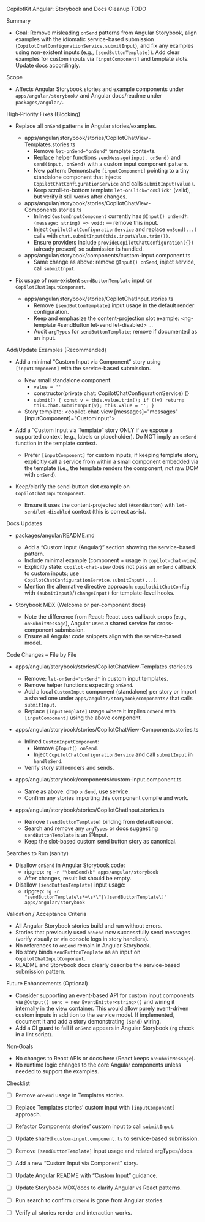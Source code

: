 CopilotKit Angular: Storybook and Docs Cleanup TODO

Summary
- Goal: Remove misleading `onSend` patterns from Angular Storybook, align examples with the idiomatic service-based submission (`CopilotChatConfigurationService.submitInput`), and fix any examples using non-existent inputs (e.g., `[sendButtonTemplate]`). Add clear examples for custom inputs via `[inputComponent]` and template slots. Update docs accordingly.

Scope
- Affects Angular Storybook stories and example components under `apps/angular/storybook/` and Angular docs/readme under `packages/angular/`.

High‑Priority Fixes (Blocking)
- Replace all `onSend` patterns in Angular stories/examples.
  - apps/angular/storybook/stories/CopilotChatView-Templates.stories.ts
    - Remove `let-onSend="onSend"` template contexts.
    - Replace helper functions `sendMessage(input, onSend)` and `send(input, onSend)` with a custom input component pattern.
    - New pattern: Demonstrate `[inputComponent]` pointing to a tiny standalone component that injects `CopilotChatConfigurationService` and calls `submitInput(value)`.
    - Keep scroll-to-bottom template `let-onClick="onClick"` (valid), but verify it still works after changes.
  - apps/angular/storybook/stories/CopilotChatView-Components.stories.ts
    - Inlined `CustomInputComponent` currently has `@Input() onSend?: (message: string) => void;` — remove this input.
    - Inject `CopilotChatConfigurationService` and replace `onSend(...)` calls with `chat.submitInput(this.inputValue.trim())`.
    - Ensure providers include `provideCopilotChatConfiguration({})` (already present) so submission is handled.
  - apps/angular/storybook/components/custom-input.component.ts
    - Same change as above: remove `@Input() onSend`, inject service, call `submitInput`.

- Fix usage of non-existent `sendButtonTemplate` input on `CopilotChatInputComponent`.
  - apps/angular/storybook/stories/CopilotChatInput.stories.ts
    - Remove `[sendButtonTemplate]` input usage in the default render configuration.
    - Keep and emphasize the content-projection slot example:
      <ng-template #sendButton let-send let-disabled> ... </ng-template>
    - Audit `argTypes` for `sendButtonTemplate`; remove if documented as an input.

Add/Update Examples (Recommended)
- Add a minimal “Custom Input via Component” story using `[inputComponent]` with the service-based submission.
  - New small standalone component:
    - `value = ''`
    - constructor(private chat: CopilotChatConfigurationService) {}
    - `submit() { const v = this.value.trim(); if (!v) return; this.chat.submitInput(v); this.value = ''; }`
  - Story template:
    <copilot-chat-view [messages]="messages" [inputComponent]="CustomInput"></copilot-chat-view>

- Add a “Custom Input via Template” story ONLY if we expose a supported context (e.g., labels or placeholder). Do NOT imply an `onSend` function in the template context.
  - Prefer `[inputComponent]` for custom inputs; if keeping template story, explicitly call a service from within a small component embedded via the template (i.e., the template renders the component, not raw DOM with `onSend`).

- Keep/clarify the send-button slot example on `CopilotChatInputComponent`.
  - Ensure it uses the content-projected slot (`#sendButton`) with `let-send`/`let-disabled` context (this is correct as-is).

Docs Updates
- packages/angular/README.md
  - Add a “Custom Input (Angular)” section showing the service-based pattern.
  - Include minimal example (component + usage in `copilot-chat-view`).
  - Explicitly state: `copilot-chat-view` does not pass an `onSend` callback to custom inputs; use `CopilotChatConfigurationService.submitInput(...)`.
  - Mention the alternative directive approach: `copilotkitChatConfig` with `(submitInput)`/`(changeInput)` for template-level hooks.

- Storybook MDX (Welcome or per-component docs)
  - Note the difference from React: React uses callback props (e.g., `onSubmitMessage`), Angular uses a shared service for cross-component submission.
  - Ensure all Angular code snippets align with the service-based model.

Code Changes – File by File
- apps/angular/storybook/stories/CopilotChatView-Templates.stories.ts
  - Remove: `let-onSend="onSend"` in custom input templates.
  - Remove helper functions expecting `onSend`.
  - Add a local `CustomInput` component (standalone) per story or import a shared one under `apps/angular/storybook/components/` that calls `submitInput`.
  - Replace `[inputTemplate]` usage where it implies `onSend` with `[inputComponent]` using the above component.

- apps/angular/storybook/stories/CopilotChatView-Components.stories.ts
  - Inlined `CustomInputComponent`:
    - Remove `@Input() onSend`.
    - Inject `CopilotChatConfigurationService` and call `submitInput` in `handleSend`.
  - Verify story still renders and sends.

- apps/angular/storybook/components/custom-input.component.ts
  - Same as above: drop `onSend`, use service.
  - Confirm any stories importing this component compile and work.

- apps/angular/storybook/stories/CopilotChatInput.stories.ts
  - Remove `[sendButtonTemplate]` binding from default render.
  - Search and remove any `argTypes` or docs suggesting `sendButtonTemplate` is an @Input.
  - Keep the slot-based custom send button story as canonical.

Searches to Run (sanity)
- Disallow `onSend` in Angular Storybook code:
  - ripgrep: `rg -n "\bonSend\b" apps/angular/storybook`
  - After changes, result list should be empty.
- Disallow `[sendButtonTemplate]` input usage:
  - ripgrep: `rg -n "sendButtonTemplate\s*=\s*\"|\]sendButtonTemplate\]" apps/angular/storybook`

Validation / Acceptance Criteria
- All Angular Storybook stories build and run without errors.
- Stories that previously used `onSend` now successfully send messages (verify visually or via console logs in story handlers).
- No references to `onSend` remain in Angular Storybook.
- No story binds `sendButtonTemplate` as an input on `CopilotChatInputComponent`.
- README and Storybook docs clearly describe the service-based submission pattern.

Future Enhancements (Optional)
- Consider supporting an event-based API for custom input components via `@Output() send = new EventEmitter<string>()` and wiring it internally in the view container. This would allow purely event-driven custom inputs in addition to the service model. If implemented, document it and add a story demonstrating `(send)` wiring.
- Add a CI guard to fail if `onSend` appears in Angular Storybook (`rg` check in a lint script).

Non‑Goals
- No changes to React APIs or docs here (React keeps `onSubmitMessage`).
- No runtime logic changes to the core Angular components unless needed to support the examples.

Checklist
- [ ] Remove `onSend` usage in Templates stories.
- [ ] Replace Templates stories’ custom input with `[inputComponent]` approach.
- [ ] Refactor Components stories’ custom input to call `submitInput`.
- [ ] Update shared `custom-input.component.ts` to service-based submission.
- [ ] Remove `[sendButtonTemplate]` input usage and related argTypes/docs.
- [ ] Add a new “Custom Input via Component” story.
- [ ] Update Angular README with “Custom Input” guidance.
- [ ] Update Storybook MDX/docs to clarify Angular vs React patterns.
- [ ] Run search to confirm `onSend` is gone from Angular stories.
- [ ] Verify all stories render and interaction works.

